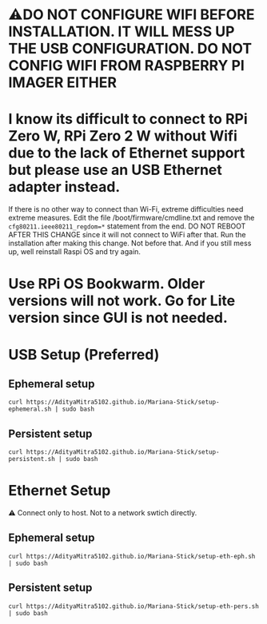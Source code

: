 
# ⚠️DO NOT CONFIGURE WIFI BEFORE INSTALLATION. IT WILL MESS UP THE USB CONFIGURATION. DO NOT CONFIG WIFI FROM RASPBERRY PI IMAGER EITHER

# I know its difficult to connect to RPi Zero W, RPi Zero 2 W without Wifi due to the lack of Ethernet support but please use an USB Ethernet adapter instead.

If there is no other way to connect than Wi-Fi, extreme difficulties need extreme measures. Edit the file /boot/firmware/cmdline.txt and remove the `cfg80211.ieee80211_regdom=*` statement from the end. DO NOT REBOOT AFTER THIS CHANGE since it will not connect to WiFi after that. Run the installation after making this change. Not before that. And if you still mess up, well reinstall Raspi OS and try again.

# Use RPi OS Bookwarm. Older versions will not work. Go for Lite version since GUI is not needed.

# USB Setup (Preferred)
## Ephemeral setup
```
curl https://AdityaMitra5102.github.io/Mariana-Stick/setup-ephemeral.sh | sudo bash
```

## Persistent setup
```
curl https://AdityaMitra5102.github.io/Mariana-Stick/setup-persistent.sh | sudo bash
```

# Ethernet Setup
⚠️ Connect only to host. Not to a network swtich directly.
## Ephemeral setup
```
curl https://AdityaMitra5102.github.io/Mariana-Stick/setup-eth-eph.sh | sudo bash
```

## Persistent setup
```
curl https://AdityaMitra5102.github.io/Mariana-Stick/setup-eth-pers.sh | sudo bash
```
